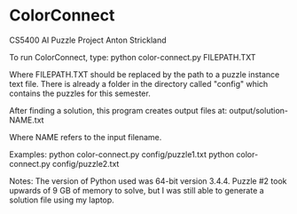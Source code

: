 # ColorConnect
CS5400 AI Puzzle Project
Anton Strickland

To run ColorConnect, type: 
python color-connect.py FILEPATH.TXT

Where FILEPATH.TXT should be replaced by the path to a puzzle instance text file.
There is already a folder in the directory called "config" which contains the puzzles for this semester.

After finding a solution, this program creates output files at:
output/solution-NAME.txt

Where NAME refers to the input filename.

Examples:
python color-connect.py config/puzzle1.txt
python color-connect.py config/puzzle2.txt

Notes: 
The version of Python used was 64-bit version 3.4.4.
Puzzle #2 took upwards of 9 GB of memory to solve, but I was still able to generate a solution file using my laptop.